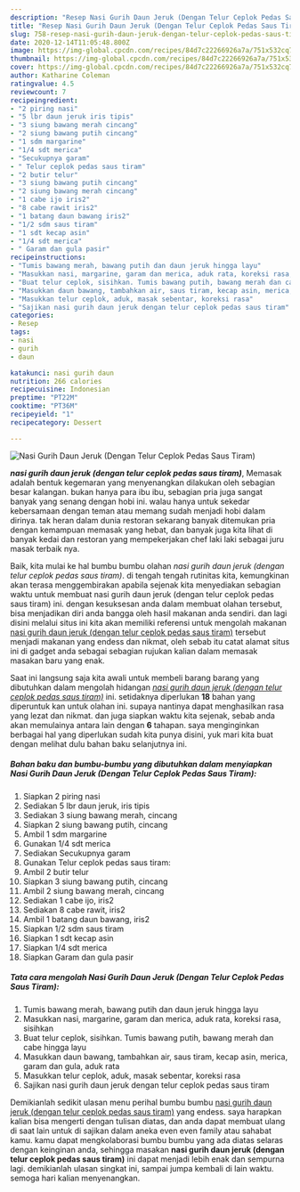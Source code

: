 ```yaml
---
description: "Resep Nasi Gurih Daun Jeruk (Dengan Telur Ceplok Pedas Saus Tiram) yang praktis"
title: "Resep Nasi Gurih Daun Jeruk (Dengan Telur Ceplok Pedas Saus Tiram) yang praktis"
slug: 758-resep-nasi-gurih-daun-jeruk-dengan-telur-ceplok-pedas-saus-tiram-yang-praktis
date: 2020-12-14T11:05:48.800Z
image: https://img-global.cpcdn.com/recipes/84d7c22266926a7a/751x532cq70/nasi-gurih-daun-jeruk-dengan-telur-ceplok-pedas-saus-tiram-foto-resep-utama.jpg
thumbnail: https://img-global.cpcdn.com/recipes/84d7c22266926a7a/751x532cq70/nasi-gurih-daun-jeruk-dengan-telur-ceplok-pedas-saus-tiram-foto-resep-utama.jpg
cover: https://img-global.cpcdn.com/recipes/84d7c22266926a7a/751x532cq70/nasi-gurih-daun-jeruk-dengan-telur-ceplok-pedas-saus-tiram-foto-resep-utama.jpg
author: Katharine Coleman
ratingvalue: 4.5
reviewcount: 7
recipeingredient:
- "2 piring nasi"
- "5 lbr daun jeruk iris tipis"
- "3 siung bawang merah cincang"
- "2 siung bawang putih cincang"
- "1 sdm margarine"
- "1/4 sdt merica"
- "Secukupnya garam"
- " Telur ceplok pedas saus tiram"
- "2 butir telur"
- "3 siung bawang putih cincang"
- "2 siung bawang merah cincang"
- "1 cabe ijo iris2"
- "8 cabe rawit iris2"
- "1 batang daun bawang iris2"
- "1/2 sdm saus tiram"
- "1 sdt kecap asin"
- "1/4 sdt merica"
- " Garam dan gula pasir"
recipeinstructions:
- "Tumis bawang merah, bawang putih dan daun jeruk hingga layu"
- "Masukkan nasi, margarine, garam dan merica, aduk rata, koreksi rasa, sisihkan"
- "Buat telur ceplok, sisihkan. Tumis bawang putih, bawang merah dan cabe hingga layu"
- "Masukkan daun bawang, tambahkan air, saus tiram, kecap asin, merica, garam dan gula, aduk rata"
- "Masukkan telur ceplok, aduk, masak sebentar, koreksi rasa"
- "Sajikan nasi gurih daun jeruk dengan telur ceplok pedas saus tiram"
categories:
- Resep
tags:
- nasi
- gurih
- daun

katakunci: nasi gurih daun 
nutrition: 266 calories
recipecuisine: Indonesian
preptime: "PT22M"
cooktime: "PT36M"
recipeyield: "1"
recipecategory: Dessert

---
```



![Nasi Gurih Daun Jeruk (Dengan Telur Ceplok Pedas Saus Tiram)](https://img-global.cpcdn.com/recipes/84d7c22266926a7a/751x532cq70/nasi-gurih-daun-jeruk-dengan-telur-ceplok-pedas-saus-tiram-foto-resep-utama.jpg)

<b><i>nasi gurih daun jeruk (dengan telur ceplok pedas saus tiram)</i></b>, Memasak adalah bentuk kegemaran yang menyenangkan dilakukan oleh sebagian besar kalangan. bukan hanya para ibu ibu, sebagian pria juga sangat banyak yang senang dengan hobi ini. walau hanya untuk sekedar kebersamaan dengan teman atau memang sudah menjadi hobi dalam dirinya. tak heran dalam dunia restoran sekarang banyak ditemukan pria dengan kemampuan memasak yang hebat, dan banyak juga kita lihat di banyak kedai dan restoran yang mempekerjakan chef laki laki sebagai juru masak terbaik nya.

Baik, kita mulai ke hal bumbu bumbu olahan <i>nasi gurih daun jeruk (dengan telur ceplok pedas saus tiram)</i>. di tengah tengah rutinitas kita, kemungkinan akan terasa menggembirakan apabila sejenak kita menyediakan sebagian waktu untuk membuat nasi gurih daun jeruk (dengan telur ceplok pedas saus tiram) ini. dengan kesuksesan anda dalam membuat olahan tersebut, bisa menjadikan diri anda bangga oleh hasil makanan anda sendiri. dan lagi disini melalui situs ini kita akan memiliki referensi untuk mengolah makanan <u>nasi gurih daun jeruk (dengan telur ceplok pedas saus tiram)</u> tersebut menjadi makanan yang endess dan nikmat, oleh sebab itu catat alamat situs ini di gadget anda sebagai sebagian rujukan kalian dalam memasak masakan baru yang enak.




Saat ini langsung saja kita awali untuk membeli barang barang yang dibutuhkan dalam mengolah hidangan <u><i>nasi gurih daun jeruk (dengan telur ceplok pedas saus tiram)</i></u> ini. setidaknya diperlukan <b>18</b> bahan yang diperuntuk kan untuk olahan ini. supaya nantinya dapat menghasilkan rasa yang lezat dan nikmat. dan juga siapkan waktu kita sejenak, sebab anda akan memulainya antara lain dengan <b>6</b> tahapan. saya menginginkan berbagai hal yang diperlukan sudah kita punya disini, yuk mari kita buat dengan melihat dulu bahan baku selanjutnya ini.

<!--inarticleads1-->

##### Bahan baku dan bumbu-bumbu yang dibutuhkan dalam menyiapkan Nasi Gurih Daun Jeruk (Dengan Telur Ceplok Pedas Saus Tiram):

1. Siapkan 2 piring nasi
1. Sediakan 5 lbr daun jeruk, iris tipis
1. Sediakan 3 siung bawang merah, cincang
1. Siapkan 2 siung bawang putih, cincang
1. Ambil 1 sdm margarine
1. Gunakan 1/4 sdt merica
1. Sediakan Secukupnya garam
1. Gunakan  Telur ceplok pedas saus tiram:
1. Ambil 2 butir telur
1. Siapkan 3 siung bawang putih, cincang
1. Ambil 2 siung bawang merah, cincang
1. Sediakan 1 cabe ijo, iris2
1. Sediakan 8 cabe rawit, iris2
1. Ambil 1 batang daun bawang, iris2
1. Siapkan 1/2 sdm saus tiram
1. Siapkan 1 sdt kecap asin
1. Siapkan 1/4 sdt merica
1. Siapkan  Garam dan gula pasir




<!--inarticleads2-->

##### Tata cara mengolah Nasi Gurih Daun Jeruk (Dengan Telur Ceplok Pedas Saus Tiram):

1. Tumis bawang merah, bawang putih dan daun jeruk hingga layu
1. Masukkan nasi, margarine, garam dan merica, aduk rata, koreksi rasa, sisihkan
1. Buat telur ceplok, sisihkan. Tumis bawang putih, bawang merah dan cabe hingga layu
1. Masukkan daun bawang, tambahkan air, saus tiram, kecap asin, merica, garam dan gula, aduk rata
1. Masukkan telur ceplok, aduk, masak sebentar, koreksi rasa
1. Sajikan nasi gurih daun jeruk dengan telur ceplok pedas saus tiram




Demikianlah sedikit ulasan menu perihal bumbu bumbu <u>nasi gurih daun jeruk (dengan telur ceplok pedas saus tiram)</u> yang endess. saya harapkan kalian bisa mengerti dengan tulisan diatas, dan anda dapat membuat ulang di saat lain untuk di sajikan dalam aneka even even family atau sahabat kamu. kamu dapat mengkolaborasi bumbu bumbu yang ada diatas selaras dengan keinginan anda, sehingga masakan <b>nasi gurih daun jeruk (dengan telur ceplok pedas saus tiram)</b> ini dapat menjadi lebih enak dan sempurna lagi. demikianlah ulasan singkat ini, sampai jumpa kembali di lain waktu. semoga hari kalian menyenangkan.

